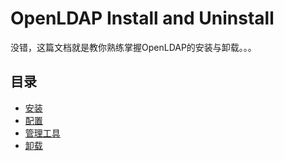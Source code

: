 # OpenLDAP Install and Uninstall

没错，这篇文档就是教你熟练掌握OpenLDAP的安装与卸载。。。

## 目录
* [安装](Install.md)
* [配置](Setup.md)
* [管理工具](Tools.md)
* [卸载](Uninstall.md)


